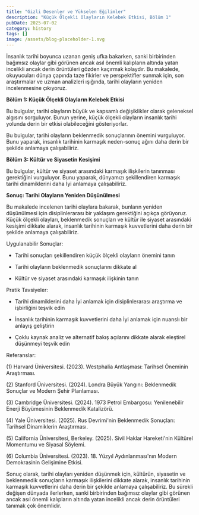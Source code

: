 ```yaml
---
title: "Gizli Desenler ve Yükselen Eğilimler"
description: "Küçük Ölçekli Olayların Kelebek Etkisi, Bölüm 1"
pubDate: 2025-07-02
category: history
tags: []
image: /assets/blog-placeholder-1.svg
---
```


İnsanlık tarihi boyunca uzanan geniş ufka bakarken, sanki birbirinden bağımsız olaylar gibi görünen ancak asıl önemli kalıpların altında yatan incelikli ancak derin örüntüleri gözden kaçırmak kolaydır. Bu makalede, okuyucuları dünya çapında taze fikirler ve perspektifler sunmak için, son araştırmalar ve uzman analizleri ışığında, tarihi olayların yeniden incelenmesine çıkıyoruz.

**Bölüm 1: Küçük Ölçekli Olayların Kelebek Etkisi**

Bu bulgular, tarihi olayların büyük ve kapsamlı değişiklikler olarak geleneksel algısını sorguluyor. Bunun yerine, küçük ölçekli olayların insanlık tarihi yolunda derin bir etkisi olabileceğini gösteriyorlar.

Bu bulgular, tarihi olayların beklenmedik sonuçlarının önemini vurguluyor. Bunu yaparak, insanlık tarihinin karmaşık neden-sonuç ağını daha derin bir şekilde anlamaya çalışabiliriz.

**Bölüm 3: Kültür ve Siyasetin Kesişimi**

Bu bulgular, kültür ve siyaset arasındaki karmaşık ilişkilerin tanınması gerektiğini vurguluyor. Bunu yaparak, dünyamızı şekillendiren karmaşık tarihi dinamiklerini daha İyi anlamaya çalışabiliriz.

**Sonuç: Tarihi Olayların Yeniden Düşünülmesi**

Bu makalede incelenen tarihi olaylara bakarak, bunların yeniden düşünülmesi için disiplinlerarası bir yaklaşım gerektiğini açıkça görüyoruz. Küçük ölçekli olayları, beklenmedik sonuçları ve kültür ile siyaset arasındaki kesişimi dikkate alarak, insanlık tarihinin karmaşık kuvvetlerini daha derin bir şekilde anlamaya çalışabiliriz.

Uygulanabilir Sonuçlar:

* Tarihi sonuçları şekillendiren küçük ölçekli olayların önemini tanın

* Tarihi olayların beklenmedik sonuçlarını dikkate al

* Kültür ve siyaset arasındaki karmaşık ilişkinin tanın

Pratik Tavsiyeler:

* Tarihi dinamiklerini daha İyi anlamak için disiplinlerarası araştırma ve işbirliğini teşvik edin

* İnsanlık tarihinin karmaşık kuvvetlerini daha İyi anlamak için nuanslı bir anlayış geliştirin

* Çoklu kaynak analiz ve alternatif bakış açılarını dikkate alarak eleştirel düşünmeyi teşvik edin

Referanslar:

(1) Harvard Üniversitesi. (2023). Westphalia Antlaşması: Tarihsel Öneminin Araştırması.

(2) Stanford Üniversitesi. (2024). Londra Büyük Yangını: Beklenmedik Sonuçlar ve Modern Şehir Planlaması.

(3) Cambridge Üniversitesi. (2024). 1973 Petrol Embargosu: Yenilenebilir Enerji Büyümesinin Beklenmedik Katalizörü.

(4) Yale Üniversitesi. (2025). Rus Devrimi'nin Beklenmedik Sonuçları: Tarihsel Dinamiklerin Araştırması.

(5) California Üniversitesi, Berkeley. (2025). Sivil Haklar Hareketi'nin Kültürel Momentumu ve Siyasal Söylemi.

(6) Columbia Üniversitesi. (2023). 18. Yüzyıl Aydınlanması'nın Modern Demokrasinin Gelişimine Etkisi.

Sonuç olarak, tarihi olayları yeniden düşünmek için, kültürün, siyasetin ve beklenmedik sonuçların karmaşık ilişkilerini dikkate alarak, insanlık tarihinin karmaşık kuvvetlerini daha derin bir şekilde anlamaya çalışabiliriz. Bu sürekli değişen dünyada ilerlerken, sanki birbirinden bağımsız olaylar gibi görünen ancak asıl önemli kalıpların altında yatan incelikli ancak derin örüntüleri tanımak çok önemlidir.